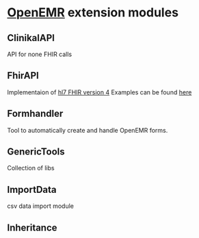 # [OpenEMR](https://www.open-emr.org) extension modules 

ClinikalAPI
--------------------------------------
API for none FHIR calls

FhirAPI     
--------------------------------------
Implementaion of  [hl7 FHIR version 4](https://www.hl7.org/fhir/) 
Examples can be found [here](https://clinikal-documentation.readthedocs.io/en/latest/api/fhir/#appointment)

Formhandler
--------------------------------------
Tool to automatically create and handle OpenEMR forms. 

GenericTools
--------------------------------------
Collection of libs 	

ImportData
--------------------------------------
csv data import module 

Inheritance
--------------------------------------
